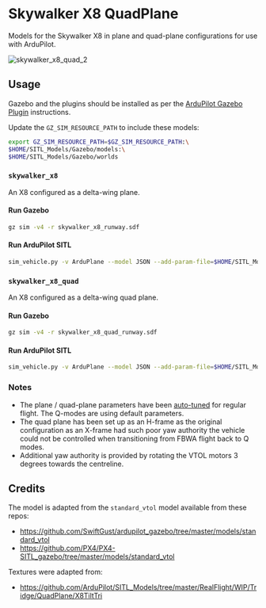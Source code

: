 # Skywalker X8 QuadPlane

Models for the Skywalker X8 in plane and quad-plane configurations for use with ArduPilot.

![skywalker_x8_quad_2](https://user-images.githubusercontent.com/24916364/142733947-1a39e963-0aea-4b1b-a57b-85455b2278fe.png)

## Usage

Gazebo and the plugins should be installed as per the [ArduPilot Gazebo Plugin](https://github.com/ArduPilot/ardupilot_gazebo) instructions.

Update the `GZ_SIM_RESOURCE_PATH` to include these models:

```bash
export GZ_SIM_RESOURCE_PATH=$GZ_SIM_RESOURCE_PATH:\
$HOME/SITL_Models/Gazebo/models:\
$HOME/SITL_Models/Gazebo/worlds
```

### `skywalker_x8`

An X8 configured as a delta-wing plane.

#### Run Gazebo

```bash
gz sim -v4 -r skywalker_x8_runway.sdf
```

#### Run ArduPilot SITL

```bash
sim_vehicle.py -v ArduPlane --model JSON --add-param-file=$HOME/SITL_Models/Gazebo/config/skywalker_x8.param --console --map
```

### `skywalker_x8_quad`

An X8 configured as a delta-wing quad plane.

#### Run Gazebo

```bash
gz sim -v4 -r skywalker_x8_quad_runway.sdf
```

#### Run ArduPilot SITL

```bash
sim_vehicle.py -v ArduPlane --model JSON --add-param-file=$HOME/SITL_Models/Gazebo/config/skywalker_x8_quad.param --console --map
```

### Notes

- The plane / quad-plane parameters have been [auto-tuned](https://ardupilot.org/plane/docs/automatic-tuning-with-autotune.html) for regular flight. The Q-modes are using default parameters.
- The quad plane has been set up as an H-frame as the original configuration as an X-frame had such poor yaw authority the vehicle could not be controlled when transitioning from FBWA flight back to Q modes.
- Additional yaw authority is provided by rotating the VTOL motors 3 degrees towards the centreline.

## Credits

The model is adapted from the `standard_vtol` model available from these repos:

- https://github.com/SwiftGust/ardupilot_gazebo/tree/master/models/standard_vtol
- https://github.com/PX4/PX4-SITL_gazebo/tree/master/models/standard_vtol

Textures were adapted from:

- https://github.com/ArduPilot/SITL_Models/tree/master/RealFlight/WIP/Tridge/QuadPlane/X8TiltTri

